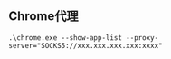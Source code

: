 ## Chrome代理

```shell
.\chrome.exe --show-app-list --proxy-server="SOCKS5://xxx.xxx.xxx.xxx:xxxx"
```
